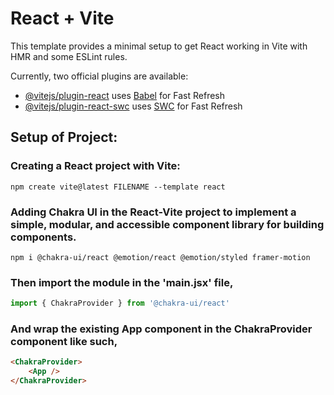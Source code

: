 # React + Vite

This template provides a minimal setup to get React working in Vite with HMR and some ESLint rules.

Currently, two official plugins are available:

- [@vitejs/plugin-react](https://github.com/vitejs/vite-plugin-react/blob/main/packages/plugin-react/README.md) uses [Babel](https://babeljs.io/) for Fast Refresh
- [@vitejs/plugin-react-swc](https://github.com/vitejs/vite-plugin-react-swc) uses [SWC](https://swc.rs/) for Fast Refresh

## Setup of Project:

### Creating a React project with Vite:

```
npm create vite@latest FILENAME --template react
```
### Adding Chakra UI in the React-Vite project to implement a simple, modular, and accessible component library for building components.

```
npm i @chakra-ui/react @emotion/react @emotion/styled framer-motion
```

### Then import the module in the 'main.jsx' file,

```javascript
import { ChakraProvider } from '@chakra-ui/react'
```
### And wrap the existing App component in the ChakraProvider component like such,


```HTML
<ChakraProvider>
    <App />
</ChakraProvider>
```
